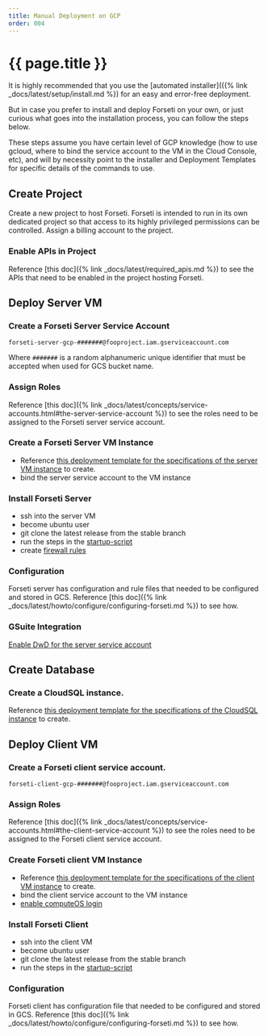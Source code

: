 ```yaml
---
title: Manual Deployment on GCP
order: 004
---
```


# {{ page.title }}

It is highly recommended that you use the [automated installer](({% link _docs/latest/setup/install.md %})
for an easy and error-free deployment.

But in case you prefer to install and deploy Forseti on your own, or just
curious what goes into the installation process, you can follow the steps below.

These steps assume you have certain level of GCP knowledge (how to use gcloud,
where to bind the service account to the VM in the Cloud Console, etc),
and will by necessity point to the installer and Deployment Templates for
specific details of the commands to use.

## Create Project

Create a new project to host Forseti.  Forseti is intended to run in its own
dedicated project so that access to its highly privileged permissions can be
controlled.  Assign a billing account to the project.

### Enable APIs in Project

Reference [this doc]({% link _docs/latest/required_apis.md %})
to see the APIs that need to be enabled in the project hosting Forseti.

## Deploy Server VM

### Create a Forseti Server Service Account

```
forseti-server-gcp-#######@fooproject.iam.gserviceaccount.com
```

Where `#######` is a random alphanumeric unique identifier that must be
accepted when used for GCS bucket name.

### Assign Roles

Reference [this doc]({% link _docs/latest/concepts/service-accounts.html#the-server-service-account %})
to see the roles need to be assigned to the Forseti server service account.

### Create a Forseti Server VM Instance

* Reference [this deployment template for the specifications of the server VM instance](https://github.com/GoogleCloudPlatform/forseti-security/blob/stable/deployment-templates/compute-engine/server/forseti-instance-server.py) to create.
* bind the server service account to the VM instance

### Install Forseti Server

* ssh into the server VM
* become ubuntu user
* git clone the latest release from the stable branch
* run the steps in the [startup-script](https://github.com/GoogleCloudPlatform/forseti-security/blob/stable/deployment-templates/compute-engine/server/forseti-instance-server.py#L114)
* create [firewall rules](https://github.com/GoogleCloudPlatform/forseti-security/blob/stable/install/gcp/installer/forseti_server_installer.py#L164)

### Configuration

Forseti server has configuration and rule files that needed to be configured
and stored in GCS. 
Reference [this doc]({% link _docs/latest/howto/configure/configuring-forseti.md %})
to see how.

### GSuite Integration

[Enable DwD for the server service account](https://forsetisecurity.org/docs/howto/configure/gsuite-group-collection.html)

## Create Database

### Create a CloudSQL instance.

Reference [this deployment template for the specifications of the CloudSQL instance](https://github.com/GoogleCloudPlatform/forseti-security/blob/stable/deployment-templates/cloudsql/cloudsql-instance.py) to create.

## Deploy Client VM

### Create a Forseti client service account.

```
forseti-client-gcp-#######@fooproject.iam.gserviceaccount.com
```

### Assign Roles

Reference [this doc]({% link _docs/latest/concepts/service-accounts.html#the-client-service-account %})
to see the roles need to be assigned to the Forseti client service account.

### Create Forseti client VM Instance

* Reference [this deployment template for the specifications of the client VM instance](https://github.com/GoogleCloudPlatform/forseti-security/blob/stable/deployment-templates/compute-engine/client/forseti-instance-client.py) to create.
* bind the client service account to the VM instance
* [enable computeOS login](https://github.com/GoogleCloudPlatform/forseti-security/blob/stable/install/gcp/installer/util/gcloud.py#L709)

### Install Forseti Client

* ssh into the client VM
* become ubuntu user
* git clone the latest release from the stable branch
* run the steps in the [startup-script](https://github.com/GoogleCloudPlatform/forseti-security/blob/stable/deployment-templates/compute-engine/client/forseti-instance-client.py)

### Configuration

Forseti client has configuration file that needed to be configured
and stored in GCS. 
Reference [this doc]({% link _docs/latest/howto/configure/configuring-forseti.md %})
to see how.
